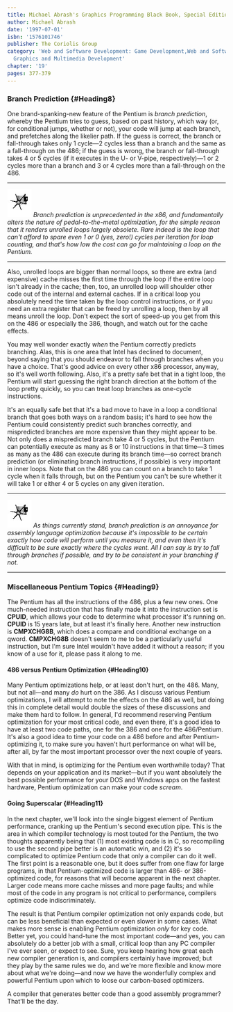```yaml
---
title: Michael Abrash's Graphics Programming Black Book, Special Edition
author: Michael Abrash
date: '1997-07-01'
isbn: '1576101746'
publisher: The Coriolis Group
category: 'Web and Software Development: Game Development,Web and Software Development:
  Graphics and Multimedia Development'
chapter: '19'
pages: 377-379
---
```


### Branch Prediction {#Heading8}

One brand-spanking-new feature of the Pentium is *branch prediction*,
whereby the Pentium tries to guess, based on past history, which way
(or, for conditional jumps, whether or not), your code will jump at each
branch, and prefetches along the likelier path. If the guess is correct,
the branch or fall-through takes only 1 cycle—2 cycles less than a
branch and the same as a fall-through on the 486; if the guess is wrong,
the branch or fall-through takes 4 or 5 cycles (if it executes in the U-
or V-pipe, respectively)—1 or 2 cycles more than a branch and 3 or 4
cycles more than a fall-through on the 486.

  ------------------- -----------------------------------------------------------------------------------------------------------------------------------------------------------------------------------------------------------------------------------------------------------------------------------------------------------------------------------------------------------------------------------------------
  ![](images/i.jpg)   *Branch prediction is unprecedented in the x86, and fundamentally alters the nature of pedal-to-the-metal optimization, for the simple reason that it renders unrolled loops largely obsolete. Rare indeed is the loop that can't afford to spare even 1 or 0 (yes, zero!) cycles per iteration for loop counting, and that's how low the cost can go for maintaining a loop on the Pentium.*
  ------------------- -----------------------------------------------------------------------------------------------------------------------------------------------------------------------------------------------------------------------------------------------------------------------------------------------------------------------------------------------------------------------------------------------

Also, unrolled loops are bigger than normal loops, so there are extra
(and expensive) cache misses the first time through the loop if the
entire loop isn't already in the cache; then, too, an unrolled loop will
shoulder other code out of the internal and external caches. If in a
critical loop you absolutely need the time taken by the loop control
instructions, or if you need an extra register that can be freed by
unrolling a loop, then by all means unroll the loop. Don't expect the
sort of speed-up you get from this on the 486 or especially the 386,
though, and watch out for the cache effects.

You may well wonder exactly *when* the Pentium correctly predicts
branching. Alas, this is one area that Intel has declined to document,
beyond saying that you should endeavor to fall through branches when you
have a choice. That's good advice on every other x86 processor, anyway,
so it's well worth following. Also, it's a pretty safe bet that in a
tight loop, the Pentium will start guessing the right branch direction
at the bottom of the loop pretty quickly, so you can treat loop branches
as one-cycle instructions.

It's an equally safe bet that it's a bad move to have in a loop a
conditional branch that goes both ways on a random basis; it's hard to
see how the Pentium could consistently predict such branches correctly,
and mispredicted branches are more expensive than they might appear to
be. Not only does a mispredicted branch take 4 or 5 cycles, but the
Pentium can potentially execute as many as 8 or 10 instructions in that
time—3 times as many as the 486 can execute during its branch time—so
correct branch prediction (or eliminating branch instructions, if
possible) is very important in inner loops. Note that on the 486 you can
count on a branch to take 1 cycle when it falls through, but on the
Pentium you can't be sure whether it will take 1 or either 4 or 5 cycles
on any given iteration.

  ------------------- ----------------------------------------------------------------------------------------------------------------------------------------------------------------------------------------------------------------------------------------------------------------------------------------------------------------------------------------------------------------------------------
  ![](images/i.jpg)   *As things currently stand, branch prediction is an annoyance for assembly language optimization because it's impossible to be certain exactly how code will perform until you measure it, and even then it's difficult to be sure exactly where the cycles went. All I can say is try to fall through branches if possible, and try to be consistent in your branching if not.*
  ------------------- ----------------------------------------------------------------------------------------------------------------------------------------------------------------------------------------------------------------------------------------------------------------------------------------------------------------------------------------------------------------------------------

### Miscellaneous Pentium Topics {#Heading9}

The Pentium has all the instructions of the 486, plus a few new ones.
One much-needed instruction that has finally made it into the
instruction set is **CPUID**, which allows your code to determine what
processor it's running on. **CPUID** is 15 years late, but at least it's
finally here. Another new instruction is **CMPXCHG8B**, which does a
compare and conditional exchange on a qword. **CMPXCHG8B** doesn't seem
to me to be a particularly useful instruction, but I'm sure Intel
wouldn't have added it without a reason; if you know of a use for it,
please pass it along to me.

#### 486 versus Pentium Optimization {#Heading10}

Many Pentium optimizations help, or at least don't hurt, on the 486.
Many, but not all—and many *do* hurt on the 386. As I discuss various
Pentium optimizations, I will attempt to note the effects on the 486 as
well, but doing this in complete detail would double the sizes of these
discussions and make them hard to follow. In general, I'd recommend
reserving Pentium optimization for your most critical code, and even
there, it's a good idea to have at least two code paths, one for the 386
and one for the 486/Pentium. It's also a good idea to time your code on
a 486 before and after Pentium-optimizing it, to make sure you haven't
hurt performance on what will be, after all, by far the most important
processor over the next couple of years.

With that in mind, is optimizing for the Pentium even worthwhile today?
That depends on your application and its market—but if you want
absolutely the best possible performance for your DOS and Windows apps
on the fastest hardware, Pentium optimization can make your code
*scream*.

#### Going Superscalar {#Heading11}

In the next chapter, we'll look into the single biggest element of
Pentium performance, cranking up the Pentium's second execution pipe.
This is the area in which compiler technology is most touted for the
Pentium, the two thoughts apparently being that (1) most existing code
is in C, so recompiling to use the second pipe better is an automatic
win, and (2) it's so complicated to optimize Pentium code that only a
compiler can do it well. The first point is a reasonable one, but it
does suffer from one flaw for large programs, in that Pentium-optimized
code is larger than 486- or 386-optimized code, for reasons that will
become apparent in the next chapter. Larger code means more cache misses
and more page faults; and while most of the code in any program is not
critical to performance, compilers optimize code indiscriminately.

The result is that Pentium compiler optimization not only expands code,
but can be less beneficial than expected or even slower in some cases.
What makes more sense is enabling Pentium optimization *only* for key
code. Better yet, you could hand-tune the most important code—and yes,
you can absolutely do a better job with a small, critical loop than any
PC compiler I've ever seen, or expect to see. Sure, you keep hearing how
great each new compiler generation is, and compilers certainly have
improved; but they play by the same rules we do, and we're more flexible
and know more about what we're doing—and now we have the wonderfully
complex and powerful Pentium upon which to loose our carbon-based
optimizers.

A compiler that generates better code than a good assembly programmer?
That'll be the day.
